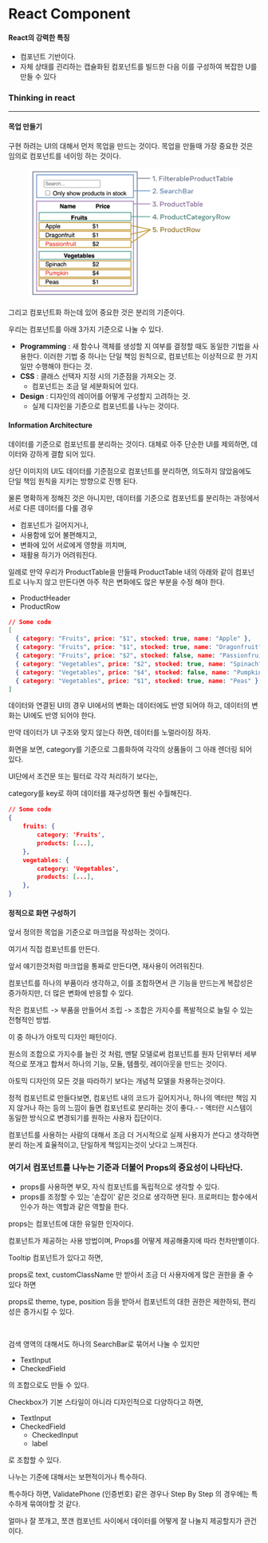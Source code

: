 # React Component

#### React의 강력한 특징

* 컴포넌트 기반이다.
* 자체 상태를 괸리하는 캡슐화된 컴포넌트를 빌드한 다음 이를 구성하여 복잡한 U를 만들 수 있다

### Thinking in react

***

#### 목업 만들기

구현 하려는 UI의 대해서 먼저 목업을 만드는 것이다. 목업을 만들때 가장 중요한 것은 임의로 컴포넌트를 네이밍 하는 것이다.&#x20;

<figure><img src="../.gitbook/assets/s_thinking-in-react_ui_outline (1).png" alt=""><figcaption></figcaption></figure>

그리고 컴포넌트화 하는데 있어 중요한 것은 분리의 기준이다.

우리는 컴포넌트를 아래 3가지 기준으로 나눌 수 있다.

* **Programming** : 새 함수나 객체를 생성할 지 여부를 결정할 때도 동일한 기법을 사용한다. 이러한 기법 중 하나는 단일 책임 원칙으로, 컴포넌트는 이상적으로 한 가지 일만 수행해야 한다는 것.
* **CSS** : 클래스 선택자 지정 시의 기준점을 가져오는 것.
  * 컴포넌트는 조금 덜 세분화되어 있다.
* **Design** : 디자인의 레이어를 어떻게 구성할지 고려하는 것.
  * 실제 디자인을 기준으로 컴포넌트를 나누는 것이다.

#### **Information Architecture**

데이터를 기준으로 컴포넌트를 분리하는 것이다. 대체로 아주 단순한 UI를 제외하면, 데이터와 강하게 결합 되어 있다.

상단 이미지의 UI도 데이터를 기준점으로 컴포넌트를 분리하면, 의도하지 않았음에도 단일 책임 원칙을 지키는 방향으로 진행 된다.

물론 명확하게 정해진 것은 아니지만, 데이터를 기준으로 컴포넌트를 분리하는 과정에서 서로 다른 데이터를 다룰 경우&#x20;

* 컴포넌트가 길어지거나,
* 사용함에 있어 불편해지고,
* 변화에 있어 서로에게 영향을 끼치며,
* 재활용 하기가 어려워진다.

일례로 만약 우리가 ProductTable을 만들때 ProductTable 내의 아래와 같이 컴포넌트로 나누지 않고 만든다면 아주 작은 변화에도 많은 부분을 수정 해야 한다.&#x20;

* ProductHeader
* ProductRow

```json
// Some code
[
  { category: "Fruits", price: "$1", stocked: true, name: "Apple" },
  { category: "Fruits", price: "$1", stocked: true, name: "Dragonfruit" },
  { category: "Fruits", price: "$2", stocked: false, name: "Passionfruit" },
  { category: "Vegetables", price: "$2", stocked: true, name: "Spinach" },
  { category: "Vegetables", price: "$4", stocked: false, name: "Pumpkin" },
  { category: "Vegetables", price: "$1", stocked: true, name: "Peas" }
]
```

데이터와 연결된 UI의 경우 UI에서의 변화는 데이터에도 반영 되어야 하고, 데이터의 변화는 UI에도 반영 되어야 한다.

만약 데이터가  UI 구조와 맞지 않는다 하면, 데이터를 노멀라이징 하자.

화면을 보면, category를 기준으로 그룹화하여 각각의 상품들이 그 아래 렌더링 되어 있다.

UI단에서 조건문 또는 필터로 각각 처리하기 보다는,

category를 key로 하여 데이터를 재구성하면 훨씬 수월해진다.

```json
// Some code
{
    fruits: {
        category: 'Fruits',
        products: [...],
    },
    vegetables: {
        category: 'Vegetables',
        products: [...],
    },
}
```

#### 정적으로 화면 구성하기

앞서 정의한 목업을 기준으로 마크업을 작성하는 것이다.

여기서 직접 컴포넌트를 만든다.



앞서 얘기한것처럼 마크업을 통짜로 만든다면, 재사용이 어려워진다.

컴포넌트를 하나의 부품이라 생각하고, 이를 조합하면서 큰 기능을 만드는게 복잡성은 증가하지만, 더 많은 변화에 반응할 수 있다.

작은 컴포넌트 -> 부품을 만들어서 조립 -> 조합은 가지수를 폭발적으로 늘릴 수 있는 전형적인 방법.



이 중 하나가 아토믹 디자인 패턴이다.

원소의 조합으로 가지수를 늘린 것 처럼, 멘탈 모델로써 컴포넌트를 원자 단위부터 세부적으로 쪼개고 합쳐서 하나의 기능, 모듈, 템플릿, 레이아웃을 만드는 것이다.

아토믹 디자인의 모든 것을 따라하기 보다는 개념적 모델을 차용하는것이다.



정적 컴포넌트로 만들다보면, 컴포넌트 내의 코드가 길어지거나, 하나의 액터만 책임 지지 않거나 하는 등의 느낌이 들면 컴포넌트로 분리하는 것이 좋다.- - 액터란 시스템이 동일한 방식으로 변경되기를 원하는 사용자 집단이다.

컴포넌트를 사용하는 사람의 대해서 조금 더 거시적으로 실제 사용자가 쓴다고 생각하면 분리 하는게 효율적이고, 단일하게 책임지는것이 낫다고 느껴진다.



### 여기서 컴포넌트를 나누는 기준과 더불어 Props의 중요성이 나타난다.

* props를 사용하면 부모, 자식 컴포넌트를 독립적으로 생각할 수 있다.
* props를 조정할 수 있는 '손잡이' 같은 것으로 생각하면 된다. 프로퍼티는 함수에서 인수가 하는 역할과 같은 역할을 한다.

props는 컴포넌트에 대한 유일한 인자이다.

컴포넌트가 제공하는 사용 방법이며, Props를 어떻게 제공해줄지에 따라 천차만별이다.



Tooltip 컴포넌트가 있다고 하면,

props로 text, customClassName 만 받아서 조금 더 사용자에게 많은 권한을 줄 수 있다 하면

props로 theme, type, position 등을 받아서 컴포넌트의 대한 권한은 제한하되, 편리성은 증가시킬 수 있다.



<figure><img src="../.gitbook/assets/스크린샷 2023-11-01 오후 9.51.53.png" alt=""><figcaption></figcaption></figure>

검색 영역의 대해서도 하나의 SearchBar로 묶어서 나눌 수 있지만

* TextInput
* CheckedField

의 조합으로도 만들 수 있다.

Checkbox가 기본 스타일이 아니라 디자인적으로 다양하다고 하면,

* TextInput
* CheckedField
  * CheckedInput
  * label

로 조합할 수 있다.



나누는 기준에 대해서는 보편적이거나 특수하다.

특수하다 하면, ValidatePhone (인증번호) 같은 경우나 Step By Step 의 경우에는 특수하게 묶여야할 것 같다.



얼마나 잘 쪼개고, 쪼갠 컴포넌트 사이에서 데이터를 어떻게 잘 나눌지 제공할지가 관건이다.





